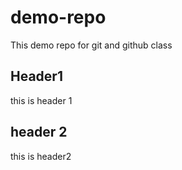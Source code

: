 # demo-repo
This demo repo for git and github class
## Header1 
this is header 1
## header 2
this is header2
